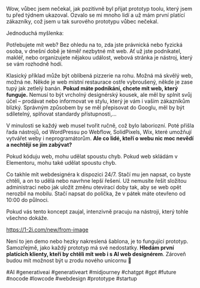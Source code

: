 Wow, vůbec jsem nečekal, jak pozitivně byl přijat prototyp toolu, který jsem tu před týdnem ukazoval.
Ozvalo se mi mnoho lidí a už mám první platící zákazníky, což jsem u tak surového prototypu vůbec nečekal.

Jednoduchá myšlenka:

Potřebujete mít web?
Bez ohledu na to, zda jste právnická nebo fyzická osoba, v dnešní době je téměř nezbytné mít web. Ať už jste podnikatel, makléř, nebo organizujete nějakou událost, webová stránka je nástroj, který se vám rozhodně hodí.

Klasický příklad může být oblíbená pizzerie na rohu.
Možná má skvělý web, možná ne.
Někde je web místní restaurace ostře vybroušený, někde je zase tupý jak zetlelý banán. **Pokud máte podnikání, chcete mít web, který funguje.** Nemusí to být vrcholný designérský kousek, ale měl by splnit svůj účel – prodávat nebo informovat ve stylu, který je vám i vašim zákazníkům blízký. Správným způsobem by se měl přepisovat do Googlu, měl by být sdíletelný, splňovat standardy přístupnosti,...

V minulosti se každý web musel tvořit ručně, což bylo laboriozní. Poté přišla řada nástrojů, od WordPressu po Webflow, SolidPixels, Wix, které umožňují vytvářet weby i neprogramátorům. **Ale co lidé, kteří o webu nic moc nevědí a nechtějí se jím zabývat?**

Pokud kóduju web, mohu udělat spoustu chyb. Pokud web skládám v Elementoru, mohu také udělat spoustu chyb.

Co takhle mít webdesignéra k dispozici 24/7.
Stačí mu jen napsat, co byste chtěli, a on to udělá nebo navrhne lepší řešení. Už nemusíte řešit složitou administraci nebo jak uložit změnu otevírací doby tak, aby se web opět nerozbil na mobilu. Stačí napsat do políčka, že v pátek máte otevřeno od 10:00 do půlnoci.

Pokud vás tento koncept zaujal, intenzivně pracuju na nástroji, který tohle všechno dokáže.

https://1-2i.com/new/from-image

Není to jen demo nebo hezky nakreslená šablona, je to fungující prototyp. Samozřejmě, jako každý prototyp má své nedostatky. **Hledám první platících klienty, kteří by chtěli mít web i s AI web designérem**. Zároveň budou mít možnost být u zrodu nového unicornu 🦄

#AI #generativeai #generativeart #midjourney #chatgpt #gpt #future #nocode #lowcode #webdesign #prototype #startup

<!--
Posted:

- https://youtu.be/uAPEibNX3-Q
- https://www.linkedin.com/feed/update/urn:li:activity:7107581155998064640/
- https://www.facebook.com/hejny/videos/820897969696297
- https://www.facebook.com/reel/1481369492660585


-->
